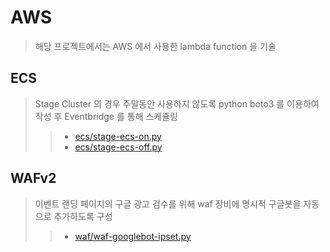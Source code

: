 # AWS
> 해당 프로젝트에서는 AWS 에서 사용한 lambda function 을 기술

## ECS
> Stage Cluster 의 경우 주말동안 사용하지 않도록 python boto3 를 이용하여 작성 후 Eventbridge 를 통해 스케쥴링
>> - [ecs/stage-ecs-on.py](ecs/stage-ecs-on.py)
>> - [ecs/stage-ecs-off.py](ecs/stage-ecs-off.py)

## WAFv2
> 이벤트 랜딩 페이지의 구글 광고 검수를 위해 waf 장비에 명시적 구글봇을 자동으로 추가하도록 구성
>> - [waf/waf-googlebot-ipset.py](waf/waf-googlebot-ipset.py)
